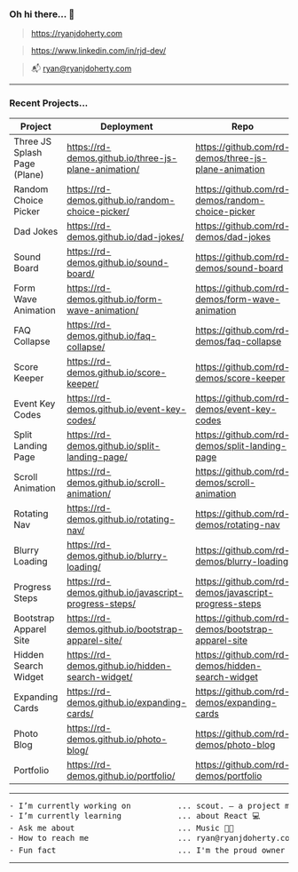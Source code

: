 ### Oh hi there... 👋

> https://ryanjdoherty.com

> https://www.linkedin.com/in/rjd-dev/

> 📬 ryan@ryanjdoherty.com

<hr>

### Recent Projects...

Project | Deployment | Repo
--- | --- | ---
Three JS Splash Page (Plane) | https://rd-demos.github.io/three-js-plane-animation/ | https://github.com/rd-demos/three-js-plane-animation
Random Choice Picker | https://rd-demos.github.io/random-choice-picker/ | https://github.com/rd-demos/random-choice-picker
Dad Jokes | https://rd-demos.github.io/dad-jokes/ | https://github.com/rd-demos/dad-jokes
Sound Board | https://rd-demos.github.io/sound-board/ | https://github.com/rd-demos/sound-board
Form Wave Animation | https://rd-demos.github.io/form-wave-animation/ | https://github.com/rd-demos/form-wave-animation
FAQ Collapse | https://rd-demos.github.io/faq-collapse/ | https://github.com/rd-demos/faq-collapse
Score Keeper | https://rd-demos.github.io/score-keeper/ | https://github.com/rd-demos/score-keeper
Event Key Codes | https://rd-demos.github.io/event-key-codes/ | https://github.com/rd-demos/event-key-codes
Split Landing Page | https://rd-demos.github.io/split-landing-page/ | https://github.com/rd-demos/split-landing-page
Scroll Animation | https://rd-demos.github.io/scroll-animation/ | https://github.com/rd-demos/scroll-animation
Rotating Nav | https://rd-demos.github.io/rotating-nav/ | https://github.com/rd-demos/rotating-nav
Blurry Loading | https://rd-demos.github.io/blurry-loading/ | https://github.com/rd-demos/blurry-loading
Progress Steps | https://rd-demos.github.io/javascript-progress-steps/ | https://github.com/rd-demos/javascript-progress-steps
Bootstrap Apparel Site | https://rd-demos.github.io/bootstrap-apparel-site/ | https://github.com/rd-demos/bootstrap-apparel-site
Hidden Search Widget | https://rd-demos.github.io/hidden-search-widget/ | https://github.com/rd-demos/hidden-search-widget
Expanding Cards | https://rd-demos.github.io/expanding-cards/ | https://github.com/rd-demos/expanding-cards
Photo Blog | https://rd-demos.github.io/photo-blog/ | https://github.com/rd-demos/photo-blog
Portfolio | https://rd-demos.github.io/portfolio/ | https://github.com/rd-demos/portfolio

<hr>

<pre>
- I’m currently working on          ... scout. — a project management platform for the Live Entertainment Industry 👨‍💻
- I’m currently learning            ... about React 💻
- Ask me about                      ... Music 👨‍🎤
- How to reach me                   ... ryan@ryanjdoherty.com 📬
- Fun fact                          ... I'm the proud owner of a Superbowl Ring (LIV - go Chiefs!) 🏈
</pre>

<hr>

<!--
**r-doherty/r-doherty** is a ✨ _special_ ✨ repository because its `README.md` (this file) appears on your GitHub profile.
-->
